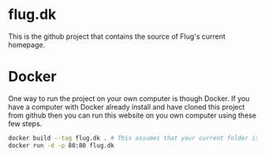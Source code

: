 # flug.dk

This is the github project that contains the source of Flug's current homepage. 

# Docker
One way to run the project on your own computer is though Docker. If you have a computer with Docker already install and have cloned this project from github then you can run this website on you own computer using these few steps.

```bash
docker build --tag flug.dk . # This assumes that your current folder is the folder with the Dockerfile
docker run -d -p 80:80 flug.dk
```


